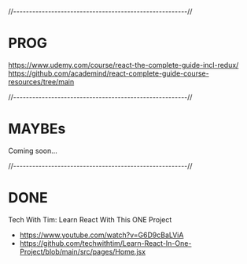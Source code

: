 
//-------------------------------------------------------//

# PROG

https://www.udemy.com/course/react-the-complete-guide-incl-redux/
https://github.com/academind/react-complete-guide-course-resources/tree/main

//-------------------------------------------------------//

# MAYBEs

Coming soon...

//-------------------------------------------------------//

# DONE 

Tech With Tim: Learn React With This ONE Project
 - https://www.youtube.com/watch?v=G6D9cBaLViA
 - https://github.com/techwithtim/Learn-React-In-One-Project/blob/main/src/pages/Home.jsx

